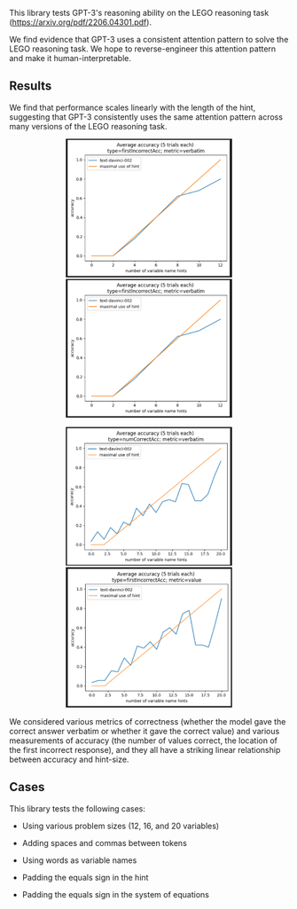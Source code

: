 


This library tests GPT-3's reasoning ability on the LEGO reasoning task (https://arxiv.org/pdf/2206.04301.pdf).


We find evidence that GPT-3 uses a consistent attention pattern to solve the LEGO reasoning task. We hope to reverse-engineer this attention pattern and make it human-interpretable.


## Results

We find that performance scales linearly with the length of the hint, suggesting that GPT-3 consistently uses the same attention pattern across many versions of the LEGO reasoning task.

<p align="center">
<img src="images/1.png" alt="12 hints 1" width="300"/>
<img src="images/2.png" alt="12 hints 2" width="300"/>
</p>

<p align="center">
<img src="images/3.png" alt="20 hints 1" width="300"/>
<img src="images/4.png" alt="20 hints 2" width="300"/>
</p>


We considered various metrics of correctness (whether the model gave the correct answer verbatim or whether it gave the correct value) and various measurements of accuracy (the number of values correct, the location of the first incorrect response), and they all have a striking linear relationship between accuracy and hint-size.




## Cases


This library tests the following cases:


- Using various problem sizes (12, 16, and 20 variables)

- Adding spaces and commas between tokens

- Using words as variable names

- Padding the equals sign in the hint

- Padding the equals sign in the system of equations



